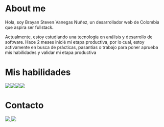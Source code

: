 <h1>About me</h1>
<p>Hola, soy Brayan Steven Vanegas Nuñez, un desarrollador web de Colombia que aspira ser fullstack.</p>
<p>Actualmente, estoy estudiando una tecnología en análisis y desarrollo de software. Hace 2 meses inicié mi etapa productiva, por lo cual, estoy activamente en busca de prácticas, pasantías o trabajo para poner aprueba mis habilidades y validar mi etapa productiva</p>
<h1>Mis habilidades</h1>
<div style="display:flex" >
  <img src="https://img.shields.io/badge/JAVA-33b2ff?logoColor=white&style=for-the-badge">
  <img src="https://img.shields.io/badge/HTML-ff9333?logoColor=white&style=for-the-badge">
  <img src="https://img.shields.io/badge/CSS-c733ff?logoColor=white&style=for-the-badge">
  <img src="https://img.shields.io/badge/TypeScript-ff3396?logoColor=white&style=for-the-badge">
</div>

<h1>Contacto</h1>
<a href="mailto:vanegitas.net@gmail.com">
    <img src="https://img.shields.io/badge/Gmail-da0000?logoColor=white&style=for-the-badge">
</a>
<a href="https://www.linkedin.com/in/brayan-steven-vanegas-nu%C3%B1ez-9358a3255/">
  <img src="https://img.shields.io/badge/LinkedIn-006ada?logoColor=white&style=for-the-badge">
</a>


<!--
**Branstivenson/Branstivenson** is a ✨ _special_ ✨ repository because its `README.md` (this file) appears on your GitHub profile.

Here are some ideas to get you started:

- 🔭 I’m currently working on ...
- 🌱 I’m currently learning ...
- 👯 I’m looking to collaborate on ...
- 🤔 I’m looking for help with ...
- 💬 Ask me about ...
- 📫 How to reach me: ...
- 😄 Pronouns: ...
- ⚡ Fun fact: ...
-->
